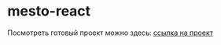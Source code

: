 # mesto-react

Посмотреть готовый проект можно здесь: [cсылка на проект](https://tatianakholod.github.io/mesto-react/)

